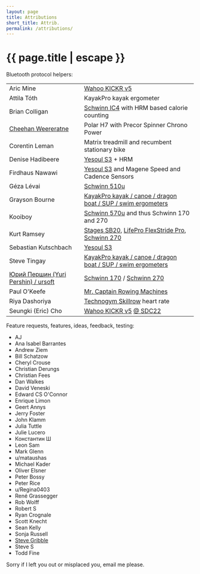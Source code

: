 ```yaml
---
layout: page
title: Attributions
short_title: Attrib.
permalink: /attributions/
---
```


<h1 class="page-title">{{ page.title | escape }}</h1>

<div class="section">
  <div class="row">
    <div class="col s12">
      Bluetooth protocol helpers:
    </div>
    <div class="col s12">
      <table border="0">
        <tr>
          <td>Aric Mine</td>
          <td><a href="{{ site.wahoo_kickr_url }}">Wahoo KICKR v5</a></td>
        </tr>
        <tr>
          <td>Attila Tóth</td>
          <td>KayakPro kayak ergometer</td>
        </tr>
        <tr>
          <td>Brian Colligan</td>
          <td><a href="{{ site.schwinn_ic4_url }}">Schwinn IC4</a> with HRM based calorie counting</td>
        </tr>
        <tr>
          <td><a href="https://npyu.org/">Cheehan Weereratne</a></td>
          <td>Polar H7 with Precor Spinner Chrono Power</td>
        </tr>
        <tr>
          <td>Corentin Leman</td>
          <td>Matrix treadmill and recumbent stationary bike</td>
        </tr>
        <tr>
          <td>Denise Hadibeere</td>
          <td><a href="{{ site.yesoul_s3_url }}">Yesoul S3</a> + HRM</td>
        </tr>
        <tr>
          <td>Firdhaus Nawawi</td>
          <td><a href="{{ site.yesoul_s3_url }}">Yesoul S3</a> and Magene Speed and Cadence Sensors</td>
        </tr>
        <tr>
          <td>Géza Lévai</td>
          <td><a href="{{ site.schwinn_510u_url }}">Schwinn 510u</a></td>
        </tr>
        <tr>
          <td>Grayson Bourne</td>
          <td><a href="{{ site.kayakpro_site_url }}">KayakPro kayak / canoe / dragon boat / SUP / swim ergometers</a></td>
        </tr>
        <tr>
          <td>Kooiboy</td>
          <td><a href="{{ site.schwinn_570u_url }}">Schwinn 570u</a> and thus Schwinn 170 and 270</td>
        </tr>
        <tr>
          <td>Kurt Ramsey</td>
          <td><a href="{{ site.stages_sb20_url }}">Stages SB20</a>, <a href="{{ site.lifepro_flexstride_pro_url }}">LifePro FlexStride Pro</a>, <a href="{{ site.schwinn_270_url }}">Schwinn 270</a></td>
        </tr>
        <tr>
          <td>Sebastian Kutschbach</td>
          <td><a href="{{ site.yesoul_s3_url }}">Yesoul S3</a></td>
        </tr>
        <tr>
          <td>Steve Tingay</td>
          <td><a href="{{ site.kayakpro_site_url }}">KayakPro kayak / canoe / dragon boat / SUP / swim ergometers</a></td>
        </tr>
        <tr>
          <td><a href="https://github.com/ursoft/ANT_Libraries/blob/e122c007f5e1935a9b11c05e601a71f2992bad45/ANT_DLL/WROOM_esp32/WROOM_esp32.ino#L526">Юрий Першин (Yuri Pershin) / ursoft</a></td>
          <td><a href="{{ site.schwinn_170_url }}">Schwinn 170</a> / <a href="{{ site.schwinn_270_url }}">Schwinn 270</a></td>
        </tr>
        <tr>
          <td>Paul O'Keefe</td>
          <td><a href="{{ site.mr_captain_rower_url }}">Mr. Captain Rowing Machines</a></td>
        </tr>
        <tr>
          <td>Riya Dashoriya</td>
          <td><a href="{{ site.technogym_skillrow_url }}">Technogym Skillrow</a> heart rate</td>
        </tr>
        <tr>
          <td>Seungki (Eric) Cho</td>
          <td><a href="{{ site.wahoo_kickr_url }}">Wahoo KICKR v5</a> <a href="https://developer.samsung.com/conference/sdc22">@ SDC22</a></td>
        </tr>
      </table>
    </div>
  </div>
</div>

<div class="section">
  <div class="row">
    <div class="col s12">
      Feature requests, features, ideas, feedback, testing:
    </div>
    <div class="col s12">
      <ul>
        <li>AJ</li>
        <li>Ana Isabel Barrantes</li>
        <li>Andrew Ziem</li>
        <li>Bill Schatzow</li>
        <li>Cheryl Crouse</li>
        <li>Christian Derungs</li>
        <li>Christian Fees</li>
        <li>Dan Walkes</li>
        <li>David Veneski</li>
        <li>Edward CS O'Connor</li>
        <li>Enrique Limon</li>
        <li>Geert Annys</li>
        <li>Jerry Foster</li>
        <li>John Klamm</li>
        <li>Julia Tuttle</li>
        <li>Julie Lucero</li>
        <li>Константин Ш</li>
        <li>Leon Sam</li>
        <li>Mark Glenn</li>
        <li>u/mataushas</li>
        <li>Michael Kader</li>
        <li>Oliver Elsner</li>
        <li>Peter Bossy</li>
        <li>Peter Rice</li>
        <li>u/Regina0403</li>
        <li>René Grassegger</li>
        <li>Rob Wolff</li>
        <li>Robert S</li>
        <li>Ryan Crognale</li>
        <li>Scott Knecht</li>
        <li>Sean Kelly</li>
        <li>Sonja Russell</li>
        <li><a href="https://www.gribble.org/cycling/power_v_speed.html">Steve Gribble</a></li>
        <li>Steve S</li>
        <li>Todd Fine</li>
      </ul>
	  </div>
  </div>
</div>

<div class="section">
  <div class="row">
    <div class="col s12">
      Sorry if I left you out or misplaced you, email me please.
    </div>
  </div>
</div>

<div class="divider"></div>
